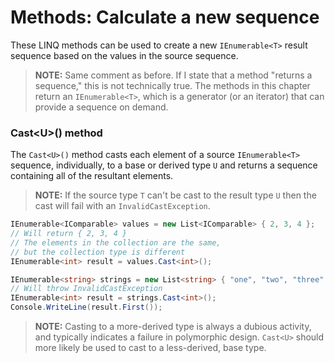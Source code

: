 [//]: # (GENERATED FILE -- DO NOT EDIT)
# Methods: Calculate a new sequence

These LINQ methods can be used to create a new `IEnumerable<T>` result sequence based on the values in the source sequence.

> **NOTE:** Same comment as before. If I state that a method "returns a sequence," this is not technically true. The methods in this chapter return an `IEnumerable<T>`, which is a generator (or an iterator) that can provide a sequence on demand.

### Cast&lt;U&gt;() method
The `Cast<U>()` method casts each element of a source `IEnumerable<T>` sequence, individually, to a base or derived type `U` and returns a sequence containing all of the resultant elements.

> **NOTE:** If the source type `T` can't be cast to the result type `U` then the cast will fail with an `InvalidCastException`.

```csharp
IEnumerable<IComparable> values = new List<IComparable> { 2, 3, 4 };
// Will return { 2, 3, 4 }
// The elements in the collection are the same,
// but the collection type is different
IEnumerable<int> result = values.Cast<int>();
```

```csharp
IEnumerable<string> strings = new List<string> { "one", "two", "three" };
// Will throw InvalidCastException
IEnumerable<int> result = strings.Cast<int>();
Console.WriteLine(result.First());
```

> **NOTE:** Casting to a more-derived type is always a dubious activity, and typically indicates a failure in polymorphic design. `Cast<U>` should more likely be used to cast to a less-derived, base type.
